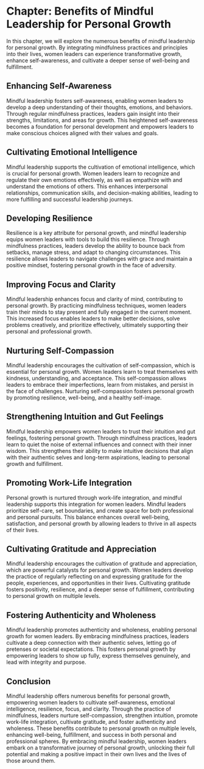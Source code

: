 Chapter: Benefits of Mindful Leadership for Personal Growth
===========================================================

In this chapter, we will explore the numerous benefits of mindful leadership for personal growth. By integrating mindfulness practices and principles into their lives, women leaders can experience transformative growth, enhance self-awareness, and cultivate a deeper sense of well-being and fulfillment.

Enhancing Self-Awareness
------------------------

Mindful leadership fosters self-awareness, enabling women leaders to develop a deep understanding of their thoughts, emotions, and behaviors. Through regular mindfulness practices, leaders gain insight into their strengths, limitations, and areas for growth. This heightened self-awareness becomes a foundation for personal development and empowers leaders to make conscious choices aligned with their values and goals.

Cultivating Emotional Intelligence
----------------------------------

Mindful leadership supports the cultivation of emotional intelligence, which is crucial for personal growth. Women leaders learn to recognize and regulate their own emotions effectively, as well as empathize with and understand the emotions of others. This enhances interpersonal relationships, communication skills, and decision-making abilities, leading to more fulfilling and successful leadership journeys.

Developing Resilience
---------------------

Resilience is a key attribute for personal growth, and mindful leadership equips women leaders with tools to build this resilience. Through mindfulness practices, leaders develop the ability to bounce back from setbacks, manage stress, and adapt to changing circumstances. This resilience allows leaders to navigate challenges with grace and maintain a positive mindset, fostering personal growth in the face of adversity.

Improving Focus and Clarity
---------------------------

Mindful leadership enhances focus and clarity of mind, contributing to personal growth. By practicing mindfulness techniques, women leaders train their minds to stay present and fully engaged in the current moment. This increased focus enables leaders to make better decisions, solve problems creatively, and prioritize effectively, ultimately supporting their personal and professional growth.

Nurturing Self-Compassion
-------------------------

Mindful leadership encourages the cultivation of self-compassion, which is essential for personal growth. Women leaders learn to treat themselves with kindness, understanding, and acceptance. This self-compassion allows leaders to embrace their imperfections, learn from mistakes, and persist in the face of challenges. Nurturing self-compassion fosters personal growth by promoting resilience, well-being, and a healthy self-image.

Strengthening Intuition and Gut Feelings
----------------------------------------

Mindful leadership empowers women leaders to trust their intuition and gut feelings, fostering personal growth. Through mindfulness practices, leaders learn to quiet the noise of external influences and connect with their inner wisdom. This strengthens their ability to make intuitive decisions that align with their authentic selves and long-term aspirations, leading to personal growth and fulfillment.

Promoting Work-Life Integration
-------------------------------

Personal growth is nurtured through work-life integration, and mindful leadership supports this integration for women leaders. Mindful leaders prioritize self-care, set boundaries, and create space for both professional and personal pursuits. This balance enhances overall well-being, satisfaction, and personal growth by allowing leaders to thrive in all aspects of their lives.

Cultivating Gratitude and Appreciation
--------------------------------------

Mindful leadership encourages the cultivation of gratitude and appreciation, which are powerful catalysts for personal growth. Women leaders develop the practice of regularly reflecting on and expressing gratitude for the people, experiences, and opportunities in their lives. Cultivating gratitude fosters positivity, resilience, and a deeper sense of fulfillment, contributing to personal growth on multiple levels.

Fostering Authenticity and Wholeness
------------------------------------

Mindful leadership promotes authenticity and wholeness, enabling personal growth for women leaders. By embracing mindfulness practices, leaders cultivate a deep connection with their authentic selves, letting go of pretenses or societal expectations. This fosters personal growth by empowering leaders to show up fully, express themselves genuinely, and lead with integrity and purpose.

Conclusion
----------

Mindful leadership offers numerous benefits for personal growth, empowering women leaders to cultivate self-awareness, emotional intelligence, resilience, focus, and clarity. Through the practice of mindfulness, leaders nurture self-compassion, strengthen intuition, promote work-life integration, cultivate gratitude, and foster authenticity and wholeness. These benefits contribute to personal growth on multiple levels, enhancing well-being, fulfillment, and success in both personal and professional spheres. By embracing mindful leadership, women leaders embark on a transformative journey of personal growth, unlocking their full potential and making a positive impact in their own lives and the lives of those around them.
